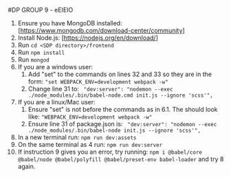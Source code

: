 #DP GROUP 9 - eEIEIO

1.  Ensure you have MongoDB installed: [https://www.mongodb.com/download-center/community]
2.  Install Node.js: [https://nodejs.org/en/download/]
3.  Run `cd <SDP directory>/frontend`
4.  Run `npm install`
5.  Run `mongod`
6.  If you are a windows user: 
    1.  Add "set" to the commands on lines 32 and 33 so they are in the form: `"set WEBPACK_ENV=development webpack -w"`
    2.  Change line 31 to: ` "dev:server": "nodemon --exec ./node_modules/.bin/babel-node.cmd init.js --ignore 'scss'",`
7. If you are a linux/Mac user:
   1. Ensure "set" is not before the commands as in 6.1. The should look like: `"WEBPACK_ENV=development webpack -w"`
   2. Ensure line 31 of package.json is: ` "dev:server": "nodemon --exec ./node_modules/.bin/babel-node init.js --ignore 'scss'",`
8. In a new terminal run: `npm run dev:assets`
9.  On the same terminal as 4 run: `npm run dev:server`
10. If instruction 9 gives you an error, try running: `npm i @babel/core @babel/node @babel/polyfill @babel/preset-env babel-loader` and try 8 again.


